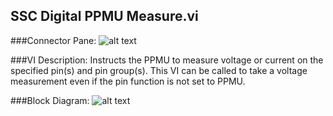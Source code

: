 ## **SSC Digital PPMU Measure.vi**
###Connector Pane:
![alt text](/Digital/SSC%20Digital/PPMU/SSC%20Digital%20PPMU%20Measure.vic.png "SSC Digital PPMU Measure.vi connector pane")

###VI Description:
Instructs the PPMU to measure voltage or current on the specified pin(s) and pin group(s). This VI can be called to take a voltage measurement even if the pin function is not set to PPMU.

###Block Diagram:
![alt text](/Digital/SSC%20Digital/PPMU/SSC%20Digital%20PPMU%20Measure.vid.png "SSC Digital PPMU Measure.vi block diagram")
